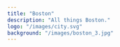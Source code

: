 ```yaml
---
title: "Boston"
description: "All things Boston."
logo: "/images/city.svg"
background: "/images/boston_3.jpg"
---
```


